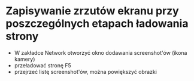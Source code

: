 # Zapisywanie zrzutów ekranu przy poszczególnych etapach ładowania strony

- W zakładce Network otworzyć okno dodawania screenshot'ów (ikona kamery)
- przeładować stronę F5
- przejrzeć listę screenshot'ów, można powiększyć obrazki 